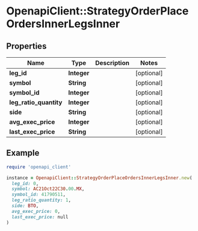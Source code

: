 # OpenapiClient::StrategyOrderPlaceOrdersInnerLegsInner

## Properties

| Name | Type | Description | Notes |
| ---- | ---- | ----------- | ----- |
| **leg_id** | **Integer** |  | [optional] |
| **symbol** | **String** |  | [optional] |
| **symbol_id** | **Integer** |  | [optional] |
| **leg_ratio_quantity** | **Integer** |  | [optional] |
| **side** | **String** |  | [optional] |
| **avg_exec_price** | **Integer** |  | [optional] |
| **last_exec_price** | **String** |  | [optional] |

## Example

```ruby
require 'openapi_client'

instance = OpenapiClient::StrategyOrderPlaceOrdersInnerLegsInner.new(
  leg_id: 0,
  symbol: AC21Oct22C30.00.MX,
  symbol_id: 41790511,
  leg_ratio_quantity: 1,
  side: BTO,
  avg_exec_price: 0,
  last_exec_price: null
)
```

